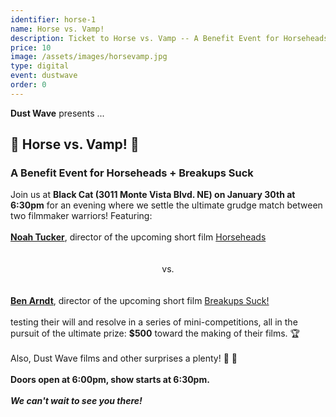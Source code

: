 ```yaml
---
identifier: horse-1
name: Horse vs. Vamp!
description: Ticket to Horse vs. Vamp -- A Benefit Event for Horseheads!
price: 10
image: /assets/images/horsevamp.jpg
type: digital
event: dustwave
order: 0
---
```

<strong>Dust Wave</strong> presents ...
<br>
<h2>🐴 Horse vs. Vamp! 🧛</h2>
<h3>A Benefit Event for Horseheads + Breakups Suck</h3>
Join us at <strong>Black Cat (3011 Monte Vista Blvd. NE) on January 30th at 6:30pm</strong> for an evening where we settle the ultimate grudge match between two filmmaker warriors! Featuring:
<br><br>
<a href="https://www.instagram.com/noahboatproductions" target="_blank"><strong>Noah Tucker</strong></a>, director of the upcoming short film <a href="https://www.instagram.com/horseheadsfilm" target="_blank">Horseheads</a>
<br><br><br>
<center>vs.</center>
<br><br>
<a href="https://www.instagram.com/ben_carndt_" target="_blank"><strong>Ben Arndt</strong></a>, director of the upcoming short film <a href="https://www.instagram.com/breakups_suck_film" target="_blank">Breakups Suck!</a><br><br>
testing their will and resolve in a series of mini-competitions, all in the pursuit of the ultimate prize: <strong>$500</strong> toward the making of their films. 🏆
<br><br>
Also, Dust Wave films and other surprises a plenty! 🎥 🎉
<br><br>
<strong>Doors open at 6:00pm, show starts at 6:30pm.</strong>
<br><br>
<strong><i>We can't wait to see you there!</i></strong>